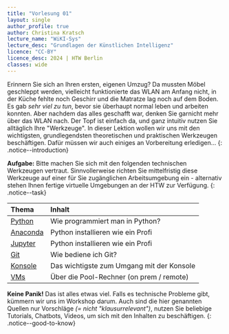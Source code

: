 ```yaml
---
title: "Vorlesung 01"
layout: single
author_profile: true
author: Christina Kratsch
lecture_name: "WiKI-Sys"
lecture_desc: "Grundlagen der Künstlichen Intelligenz"
licence: "CC-BY"
licence_desc: 2024 | HTW Berlin 
classes: wide
---
```


Erinnern Sie sich an Ihren ersten, eigenen Umzug? Da mussten Möbel geschleppt werden, vielleicht funktionierte das WLAN am Anfang nicht, in der Küche fehlte noch Geschirr und die Matratze lag noch auf dem Boden. Es gab <em>sehr viel zu tun</em>, bevor sie überhaupt normal leben und arbeiten konnten. Aber nachdem das alles geschafft war, denken Sie garnicht mehr über das WLAN nach. Der Topf ist einfach da, und ganz intuitiv nutzen Sie alltäglich Ihre "Werkzeuge". In dieser Lektion wollen wir uns mit den wichtigsten, grundlegendsten theoretischen und praktischen Werkzeugen beschäftigen. Dafür müssen wir auch einiges an Vorbereitung erledigen...
{: .notice--introduction}

**Aufgabe:** Bitte machen Sie sich mit den folgenden technischen Werkzeugen vertraut. Sinnvollerweise richten Sie mittelfristig diese Werkzeuge auf einer für Sie zugänglichen Arbeitsumgebung ein - alternativ stehen Ihnen fertige virtuelle Umgebungen an der HTW zur Verfügung.
{: .notice--task} 

| Thema | Inhalt | 
|:------------- |  :---------- |
| [Python](/modules/howto-python/python.md) |  Wie programmiert man in Python? | 
| [Anaconda](/modules/howto-anaconda/anaconda.md) |  Python installieren wie ein Profi | 
| [Jupyter](/modules/howto-anaconda/anaconda.md) |  Python installieren wie ein Profi | 
| [Git](/modules/howto-git/git.md) |  Wie bediene ich Git? | 
| [Konsole](/modules/howto-console/console.md) | Das wichtigste zum Umgang mit der Konsole | 
| [VMs](/modules/howto-vm/vm.md) |  Über die Pool-Rechner (on prem / remote) |  

**Keine Panik!** Das ist alles etwas viel. Falls es technische Probleme gibt, kümmern wir uns im Workshop darum. Auch sind die hier genannten Quellen nur Vorschläge *(= nicht "klausurrelevant")*, nutzen Sie beliebige Tutorials, Chatbots, Videos, um sich mit den Inhalten zu beschäftigen.
{: .notice--good-to-know} 




